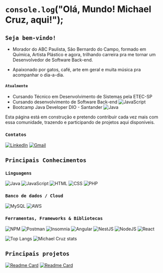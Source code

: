 # `console.log`("Olá, Mundo! Michael Cruz, aqui!");
## `Seja bem-vindo!`

- Morador do ABC Paulista, São Bernardo do Campo, formado em Química, Artista Plástico e agora, trilhando carreira pra me tornar um Desenvolvedor de Software Back-end.

* Apaixonado por gatos, café, arte em geral e muita música pra acompanhar o dia-a-dia.


#### `Atualmente`

* Cursando Técnico em Desenvolvimento de Sistemas pela ETEC-SP
* Cursando desenvolvimento de Software Back-end ![JavaScript](https://img.shields.io/badge/JavaScript-323330?style=for-the-badge&logo=javascript&logoColor=F7DF1E)
* Bootcamp Java Developer DIO - Santander ![Java](https://img.shields.io/badge/java-%23ED8B00.svg?style=for-the-badge&logo=openjdk&logoColor=white)

Esta página está em construção e pretendo contribuir cada vez mais com essa comunidade, trazendo e participando de projetos aqui disponíveis.


### `Contatos`

[![LinkedIn](https://img.shields.io/badge/LinkedIn-0077B5?style=for-the-badge&logo=linkedin&logoColor=whiteue)](https://www.linkedin.com/in/michael-vpcruz/)
[![Gmail](https://camo.githubusercontent.com/571384769c09e0c66b45e39b5be70f68f552db3e2b2311bc2064f0d4a9f5983b/68747470733a2f2f696d672e736869656c64732e696f2f62616467652f476d61696c2d4431343833363f7374796c653d666f722d7468652d6261646765266c6f676f3d676d61696c266c6f676f436f6c6f723d7768697465)](mailto:michaelcruz.dev@gmail.com)


## `Principais Conhecimentos`
### `Linguagens`

![Java](https://img.shields.io/badge/java-%23ED8B00.svg?style=for-the-badge&logo=openjdk&logoColor=white)
![JavaScript](https://img.shields.io/badge/JavaScript-323330?style=for-the-badge&logo=javascript&logoColor=F7DF1E)
![HTML](https://img.shields.io/badge/HTML5-E34F26?style=for-the-badge&logo=html5&logoColor=white)
![CSS](https://img.shields.io/badge/CSS3-1572B6?style=for-the-badge&logo=css3&logoColor=white)
![PHP](https://img.shields.io/badge/PHP-777BB4?style=for-the-badge&logo=php&logoColor=white)

### `Banco de dados / Cloud`

![MySQL](https://img.shields.io/badge/MySQL-005C84?style=for-the-badge&logo=mysql&logoColor=white)
![AWS](https://img.shields.io/badge/Amazon_AWS-FF9900?style=for-the-badge&logo=amazonaws&logoColor=white)


### `Ferramentas, Frameworks & Bibliotecas`

![NPM](https://img.shields.io/badge/npm-CB3837?style=for-the-badge&logo=npm&logoColor=white)
![Postman](https://img.shields.io/badge/Postman-FF6C37?style=for-the-badge&logo=Postman&logoColor=white)
![Insomnia](https://img.shields.io/badge/Insomnia-5849be?style=for-the-badge&logo=Insomnia&logoColor=white)
![Angular](https://img.shields.io/badge/Angular-DD0031?style=for-the-badge&logo=angular&logoColor=white)
![NestJS](https://img.shields.io/badge/next%20js-000000?style=for-the-badge&logo=nextdotjs&logoColor=white)
![NodeJS](https://img.shields.io/badge/Node%20js-339933?style=for-the-badge&logo=nodedotjs&logoColor=white)
![React](https://img.shields.io/badge/React-20232A?style=for-the-badge&logo=react&logoColor=61DAFB&)

![Top Langs](https://github-readme-stats.vercel.app/api/top-langs/?username=dev-MichaelCruz&langs_count=8&theme=kacho_ga)
![Michael Cruz stats](https://github-readme-stats.vercel.app/api?username=dev-MichaelCruz&show_icons=true&theme=kacho_ga)


## `Principais projetos`

[![Readme Card](https://github-readme-stats.vercel.app/api/pin/?username=dev-MichaelCruz&repo=api-rest-banco&theme=moltack)](https://github.com/dev-MichaelCruz/api-rest-banco)
[![Readme Card](https://github-readme-stats.vercel.app/api/pin/?username=dev-MichaelCruz&repo=desafio-modulo03&theme=moltack)](https://github.com/dev-MichaelCruz/desafio-modulo03)

